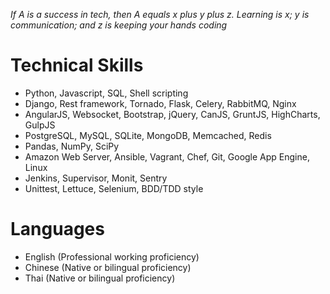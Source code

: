 *If A is a success in tech, then A equals x plus y plus z. Learning is x; y is communication; and z is keeping your hands coding*

Technical Skills
================

* Python, Javascript, SQL, Shell scripting
* Django, Rest framework, Tornado, Flask, Celery, RabbitMQ, Nginx
* AngularJS, Websocket, Bootstrap, jQuery, CanJS, GruntJS, HighCharts, GulpJS
* PostgreSQL, MySQL, SQLite, MongoDB, Memcached, Redis
* Pandas, NumPy, SciPy
* Amazon Web Server, Ansible, Vagrant, Chef, Git, Google App Engine, Linux
* Jenkins, Supervisor, Monit, Sentry
* Unittest, Lettuce, Selenium, BDD/TDD style

Languages
=========

* English (Professional working proficiency)
* Chinese (Native or bilingual proficiency)
* Thai (Native or bilingual proficiency)
